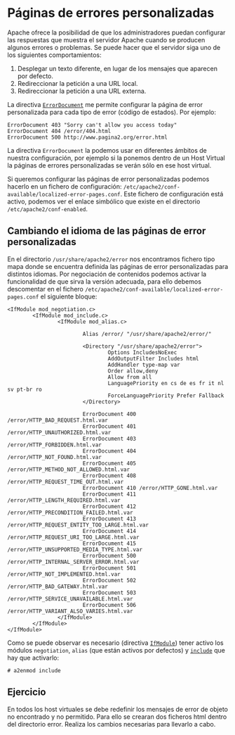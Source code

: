 # Páginas de errores personalizadas

Apache ofrece la posibilidad de que los administradores puedan configurar las respuestas que muestra el servidor Apache cuando se producen algunos errores o problemas. Se puede hacer que el servidor siga uno de los siguientes comportamientos:

1. Desplegar un texto diferente, en lugar de los mensajes que aparecen por defecto.
2. Redireccionar la petición a una URL local.
3. Redireccionar la petición a una URL externa.

La directiva [`ErrorDocument`](https://httpd.apache.org/docs/2.4/es/mod/core.html#errordocument) me permite configurar la página de error personalizada para cada tipo de error (código de estados). Por ejemplo:

	ErrorDocument 403 "Sorry can't allow you access today" 
	ErrorDocument 404 /error/404.html
	ErrorDocument 500 http://www.pagina2.org/error.html

La directiva `ErrorDocument` la podemos usar en diferentes ámbitos de nuestra configuración, por ejemplo si la ponemos dentro de un Host Virtual la páginas de errores personalizadas se verán sólo en ese host virtual.

Si queremos configurar las páginas de error personalizadas podemos hacerlo en un fichero de configuración: `/etc/apache2/conf-available/localized-error-pages.conf`. Este fichero de configuración está activo, podemos ver el enlace simbólico que existe en el directorio `/etc/apache2/conf-enabled`.

## Cambiando el idioma de las páginas de error personalizadas

En el directorio `/usr/share/apache2/error` nos encontramos fichero tipo mapa donde se encuentra definida las páginas de error personalizadas para distintos idiomas. Por negociación de contenidos podemos activar la funcionalidad de que sirva la versión adecuada, para ello debemos descomentar en el fichero `/etc/apache2/conf-available/localized-error-pages.conf` el siguiente bloque:

	<IfModule mod_negotiation.c>
	        <IfModule mod_include.c>
	                <IfModule mod_alias.c>	

	                        Alias /error/ "/usr/share/apache2/error/"	

	                        <Directory "/usr/share/apache2/error">
	                                Options IncludesNoExec
	                                AddOutputFilter Includes html
	                                AddHandler type-map var
	                                Order allow,deny
	                                Allow from all
	                                LanguagePriority en cs de es fr it nl sv pt-br ro
	                                ForceLanguagePriority Prefer Fallback
	                        </Directory>	

	                        ErrorDocument 400 /error/HTTP_BAD_REQUEST.html.var
	                        ErrorDocument 401 /error/HTTP_UNAUTHORIZED.html.var
	                        ErrorDocument 403 /error/HTTP_FORBIDDEN.html.var
	                        ErrorDocument 404 /error/HTTP_NOT_FOUND.html.var
	                        ErrorDocument 405 /error/HTTP_METHOD_NOT_ALLOWED.html.var
	                        ErrorDocument 408 /error/HTTP_REQUEST_TIME_OUT.html.var
	                        ErrorDocument 410 /error/HTTP_GONE.html.var
	                        ErrorDocument 411 /error/HTTP_LENGTH_REQUIRED.html.var
	                        ErrorDocument 412 /error/HTTP_PRECONDITION_FAILED.html.var
	                        ErrorDocument 413 /error/HTTP_REQUEST_ENTITY_TOO_LARGE.html.var
	                        ErrorDocument 414 /error/HTTP_REQUEST_URI_TOO_LARGE.html.var
	                        ErrorDocument 415 /error/HTTP_UNSUPPORTED_MEDIA_TYPE.html.var
	                        ErrorDocument 500 /error/HTTP_INTERNAL_SERVER_ERROR.html.var
	                        ErrorDocument 501 /error/HTTP_NOT_IMPLEMENTED.html.var
	                        ErrorDocument 502 /error/HTTP_BAD_GATEWAY.html.var
	                        ErrorDocument 503 /error/HTTP_SERVICE_UNAVAILABLE.html.var
	                        ErrorDocument 506 /error/HTTP_VARIANT_ALSO_VARIES.html.var
	                </IfModule>
	        </IfModule>
	</IfModule>

Como se puede observar es necesario (directiva [`IfModule`](http://httpd.apache.org/docs/2.4/es/mod/core.html#ifmodule)) tener activo los módulos `negotiation`, `alias` (que están activos por defectos) y [`include`](http://httpd.apache.org/docs/current/mod/mod_include.html) que hay que activarlo:

	# a2enmod include

## Ejercicio

En todos los host virtuales se debe redefinir los mensajes de error de objeto no encontrado y no permitido. Para ello se crearan dos ficheros html dentro del directorio error. Realiza los cambios necesarias para llevarlo a cabo.

